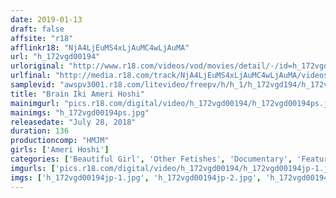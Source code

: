 ```yaml
---
date: 2019-01-13
draft: false
affsite: "r18"
afflinkr18: "NjA4LjEuMS4xLjAuMC4wLjAuMA"
url: "h_172vgd00194"
urloriginal: "http://www.r18.com/videos/vod/movies/detail/-/id=h_172vgd00194"
urlfinal: "http://media.r18.com/track/NjA4LjEuMS4xLjAuMC4wLjAuMA/videos/vod/movies/detail/-/id=h_172vgd00194"
samplevid: "awspv3001.r18.com/litevideo/freepv/h/h_1/h_172vgd194/h_172vgd194_dmb_w.mp4"
title: "Brain Iki Ameri Hoshi"
mainimgurl: "pics.r18.com/digital/video/h_172vgd00194/h_172vgd00194ps.jpg"
mainimgs: "h_172vgd00194ps.jpg"
releasedate: "July 28, 2018"
duration: 136
productioncomp: "HMJM"
girls: ['Ameri Hoshi']
categories: ['Beautiful Girl', 'Other Fetishes', 'Documentary', 'Featured Actress', 'Nymphomaniac', 'Gonzo', 'Hi-Def']
imgurls: ['pics.r18.com/digital/video/h_172vgd00194/h_172vgd00194jp-1.jpg', 'pics.r18.com/digital/video/h_172vgd00194/h_172vgd00194jp-2.jpg', 'pics.r18.com/digital/video/h_172vgd00194/h_172vgd00194jp-3.jpg', 'pics.r18.com/digital/video/h_172vgd00194/h_172vgd00194jp-4.jpg', 'pics.r18.com/digital/video/h_172vgd00194/h_172vgd00194jp-5.jpg', 'pics.r18.com/digital/video/h_172vgd00194/h_172vgd00194jp-6.jpg', 'pics.r18.com/digital/video/h_172vgd00194/h_172vgd00194jp-7.jpg', 'pics.r18.com/digital/video/h_172vgd00194/h_172vgd00194jp-8.jpg', 'pics.r18.com/digital/video/h_172vgd00194/h_172vgd00194jp-9.jpg', 'pics.r18.com/digital/video/h_172vgd00194/h_172vgd00194jp-10.jpg', 'pics.r18.com/digital/video/h_172vgd00194/h_172vgd00194jp-11.jpg', 'pics.r18.com/digital/video/h_172vgd00194/h_172vgd00194jp-12.jpg', 'pics.r18.com/digital/video/h_172vgd00194/h_172vgd00194jp-13.jpg', 'pics.r18.com/digital/video/h_172vgd00194/h_172vgd00194jp-14.jpg', 'pics.r18.com/digital/video/h_172vgd00194/h_172vgd00194jp-15.jpg', 'pics.r18.com/digital/video/h_172vgd00194/h_172vgd00194jp-16.jpg', 'pics.r18.com/digital/video/h_172vgd00194/h_172vgd00194jp-17.jpg', 'pics.r18.com/digital/video/h_172vgd00194/h_172vgd00194jp-18.jpg', 'pics.r18.com/digital/video/h_172vgd00194/h_172vgd00194jp-19.jpg', 'pics.r18.com/digital/video/h_172vgd00194/h_172vgd00194jp-20.jpg']
imgs: ['h_172vgd00194jp-1.jpg', 'h_172vgd00194jp-2.jpg', 'h_172vgd00194jp-3.jpg', 'h_172vgd00194jp-4.jpg', 'h_172vgd00194jp-5.jpg', 'h_172vgd00194jp-6.jpg', 'h_172vgd00194jp-7.jpg', 'h_172vgd00194jp-8.jpg', 'h_172vgd00194jp-9.jpg', 'h_172vgd00194jp-10.jpg', 'h_172vgd00194jp-11.jpg', 'h_172vgd00194jp-12.jpg', 'h_172vgd00194jp-13.jpg', 'h_172vgd00194jp-14.jpg', 'h_172vgd00194jp-15.jpg', 'h_172vgd00194jp-16.jpg', 'h_172vgd00194jp-17.jpg', 'h_172vgd00194jp-18.jpg', 'h_172vgd00194jp-19.jpg', 'h_172vgd00194jp-20.jpg']
---
```

